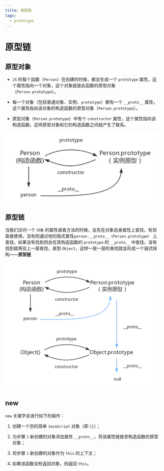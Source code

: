 ```yaml
---
title: 原型链
tags:
  - prototype
---
```


# 原型链

## 原型对象

* `JS` 的每个函数（`Person`）在创建的时候，都会生成一个 `prototype` 属性，这个属性指向一个对象，这个对象就是此函数的原型对象（`Person.prototype`）。

* 每一个对象（包括普通对象、实例、`prototype`）都有一个 `__proto__` 属性，这个属性指向该对象的构造函数的原型对象（`Person.prototype`）。

* 原型对象（`Person.prototype`）中有个 `constructor` 属性，这个属性指向该构造函数。这样原型对象和它的构造函数之间就产生了联系。

![img.png](img/prototype/img.png)

## 原型链

当我们访问一个 `对象` 的属性或者方法的时候，会先在对象自身属性上查找，有则直接使用，没有则通过他的隐式属性`person.__proto__（Person.prototype）`
上查找，如果没有找到则会在其构造函数的 `prototype` 的 `__proto__` 中查找，没有找到就再往上一层查找，直到 `Object`，这样一层一层的查找就会形成一个链式结构——**原型链**

![img.png](img/prototype/img_1.png)

## new

`new` 关键字会进行如下的操作：

1. 创建一个空的简单 `JavaScript` 对象（即 `{}`）；

2. 为步骤 `1` 新创建的对象添加属性 `__proto__`，将该属性链接至构造函数的原型对象；

3. 将步骤 `1` 新创建的对象作为 `this` 的上下文；

4. 如果该函数没有返回对象，则返回 `this`。
